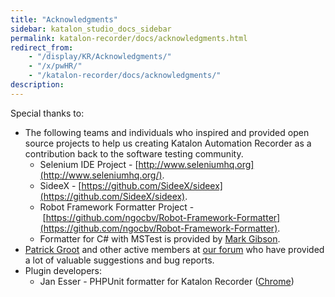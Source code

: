 ```yaml
---
title: "Acknowledgments" 
sidebar: katalon_studio_docs_sidebar
permalink: katalon-recorder/docs/acknowledgments.html 
redirect_from:
    - "/display/KR/Acknowledgments/"
    - "/x/pwHR/"
    - "/katalon-recorder/docs/acknowledgments/"
description: 
---
```

Special thanks to:

*   The following teams and individuals who inspired and provided open source projects to help us creating Katalon Automation Recorder as a contribution back to the software testing community.
    *   Selenium IDE Project - [http://www.seleniumhq.org](http://www.seleniumhq.org/).
    *   SideeX - [https://github.com/SideeX/sideex](https://github.com/SideeX/sideex).
    *   Robot Framework Formatter Project - [https://github.com/ngocbv/Robot-Framework-Formatter](https://github.com/ngocbv/Robot-Framework-Formatter).
    *   Formatter for C# with MSTest is provided by [Mark Gibson](https://forum.katalon.com/discussion/4209/export-to-c-with-webdriver-and-mstest).
*   [Patrick Groot](https://forum.katalon.com/profile/2013/Patrick%20Groot) and other active members at [our forum](https://forum.katalon.com) who have provided a lot of valuable suggestions and bug reports.
*   Plugin developers:
    *   Jan Esser - PHPUnit formatter for Katalon Recorder ([Chrome](https://chrome.google.com/webstore/detail/phpunit-formatter-for-kat/gelokgfkbnkkcdbokielchgpfnphoalk?utm_source=chrome-ntp-icon))
